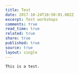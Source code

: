 ```yaml
---
title: Test
date: 2017-10-24T18:50:01.082Z
excerpt: Test workshops
comments: true
read_time: true
related: true
share: true
published: true
source: true
layout: single
---
```

`This is a test.`
